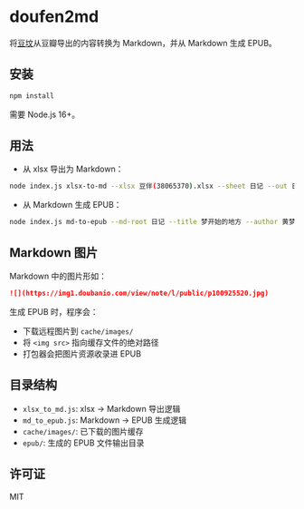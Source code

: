 # doufen2md

将[豆坟](https://blog.doufen.org/)从豆瓣导出的内容转换为 Markdown，并从 Markdown 生成 EPUB。

## 安装

```bash
npm install
```

需要 Node.js 16+。

## 用法

- 从 xlsx 导出为 Markdown：

```bash
node index.js xlsx-to-md --xlsx 豆伴(38065370).xlsx --sheet 日记 --out 日记
```

- 从 Markdown 生成 EPUB：

```bash
node index.js md-to-epub --md-root 日记 --title 梦开始的地方 --author 黄梦子 --out epub
```

## Markdown 图片

Markdown 中的图片形如：

```md
![](https://img1.doubanio.com/view/note/l/public/p100925520.jpg)
```

生成 EPUB 时，程序会：
- 下载远程图片到 `cache/images/`
- 将 `<img src>` 指向缓存文件的绝对路径
- 打包器会把图片资源收录进 EPUB

## 目录结构

- `xlsx_to_md.js`: xlsx → Markdown 导出逻辑
- `md_to_epub.js`: Markdown → EPUB 生成逻辑
- `cache/images/`: 已下载的图片缓存
- `epub/`: 生成的 EPUB 文件输出目录

## 许可证

MIT
